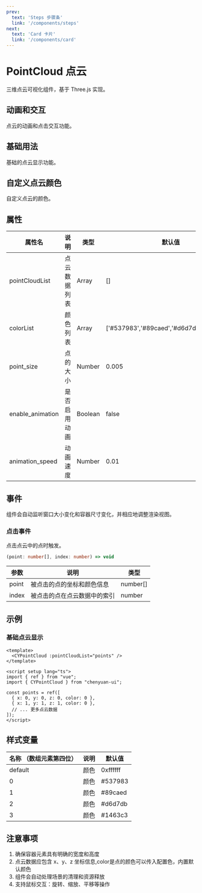```yaml
---
prev: 
  text: 'Steps 步骤条'
  link: '/components/steps'
next: 
  text: 'Card 卡片'
  link: '/components/card'
---
```


# PointCloud 点云

三维点云可视化组件，基于 Three.js 实现。

<AnchorNav />

## 动画和交互

点云的动画和点击交互功能。

<preview component_name="pointCloud/animation" :set_show_code="false">
  <template #default>
    <PointCloudAnimation />
  </template>
</preview>

## 基础用法

基础的点云显示功能。

<preview component_name="pointCloud/basic" :set_show_code="false">
  <template #default>
    <PointCloudBasic />
  </template>
</preview>

## 自定义点云颜色

自定义点云的颜色。

<preview component_name="pointCloud/differentColor" :set_show_code="false">
  <template #default>
    <PointCloudColor />
  </template>
</preview>



## 属性

| 属性名                    | 说明             | 类型    | 默认值 |
| ------------------------- | ---------------- | ------- | ------ |
| pointCloudList            | 点云数据列表     | Array   | []     |
| colorList | 颜色列表 | Array | ['#537983','#89caed','#d6d7db','#1463c3']  |
| point_size | 点的大小 | Number | 0.005 |
| enable_animation | 是否启用动画 | Boolean | false |
| animation_speed | 动画速度 | Number | 0.01 |

## 事件

组件会自动监听窗口大小变化和容器尺寸变化，并相应地调整渲染视图。

### 点击事件

点击点云中的点时触发。

```typescript
(point: number[], index: number) => void
```

| 参数 | 说明 | 类型 |
| --- | --- | --- |
| point | 被点击的点的坐标和颜色信息 | number[] |
| index | 被点击的点在点云数据中的索引 | number |

## 示例

### 基础点云显示

```vue
<template>
  <CYPointCloud :pointCloudList="points" />
</template>

<script setup lang="ts">
import { ref } from "vue";
import { CYPointCloud } from "chenyuan-ui";

const points = ref([
  { x: 0, y: 0, z: 0, color: 0 },
  { x: 1, y: 1, z: 1, color: 0 },
  // ... 更多点云数据
]);
</script>
```
## 样式变量

| 名称 （数组元素第四位）     | 说明           | 默认值   |
| ----------------------- | -------------- | -------- |
| default                 | 颜色            | 0xffffff  |
| 0                       | 颜色            | #537983  |
| 1                       | 颜色            | #89caed  |
| 2                       | 颜色            | #d6d7db  |
| 3                       | 颜色            | #1463c3  |


## 注意事项

1. 确保容器元素具有明确的宽度和高度
2. 点云数据应包含 x、y、z 坐标信息,color是点的颜色可以传入配置色，内置默认颜色
3. 组件会自动处理场景的清理和资源释放
4. 支持鼠标交互：旋转、缩放、平移等操作
